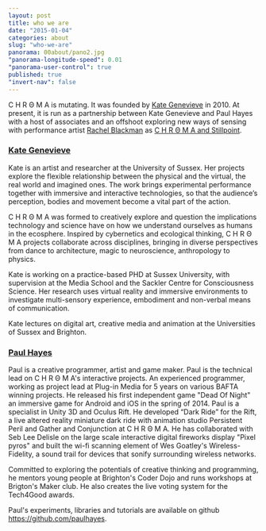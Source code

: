 ```yaml
---
layout: post
title: who we are
date: "2015-01-04"
categories: about
slug: "who-we-are"
panorama: 00about/pano2.jpg
"panorama-longitude-speed": 0.01
"panorama-user-control": true
published: true
"invert-nav": false
---
```


C H R Θ M A is mutating. It was founded by <a href="https://twitter.com/kategenevieve" target="_blank" class="green" >Kate Genevieve</a> in 2010. At present, it is run as a partnership between Kate Genevieve and Paul Hayes with a host of associates and an offshoot exploring new ways of sensing with performance artist [Rachel Blackman](http://stillpointtheatre.co.uk/ "green") as [C H R Θ M A and Stillpoint](http://feelingsensing.tumblr.com/ "green").

### <a href="https://twitter.com/kategenevieve" target="_blank" class="green" >Kate Genevieve</a>

Kate is an artist and researcher at the University of Sussex. Her projects explore the flexible relationship between the physical and the virtual, the real world and imagined ones. The work brings experimental performance together with immersive and interactive technologies, so that the audience’s perception, bodies and movement become a vital part of the action.

C H R Θ M A was formed to creatively explore and question the implications technology and science have on how we understand ourselves as humans in the ecosphere. Inspired by cybernetics and ecological thinking, C H R Θ M A projects collaborate across disciplines, bringing in diverse perspectives from dance to architecture, magic to neuroscience, anthropology to physics.

Kate is working on a practice-based PHD at Sussex University, with supervision at the Media School and the Sackler Centre for Consciousness Science. Her research uses virtual reality and immersive environments to investigate multi-sensory experience, embodiment and non-verbal means of communication.

Kate lectures on digital art, creative media and animation at the Universities of Sussex and Brighton.

### <a href="https://twitter.com/paul_hayes" target="_blank" class="green" >Paul Hayes</a>

Paul is a creative programmer, artist and game maker. Paul is the technical lead on C H R Θ M A's interactive projects. An experienced programmer, working as project lead at Plug-in Media for 5 years on various BAFTA winning projects. He released his first independent game "Dead Of Night" an immersive game for Android and iOS in the spring of 2014. Paul is a specialist in Unity 3D and Oculus Rift. He developed “Dark Ride” for the Rift, a live altered reality miniature dark ride with animation studio Persistent Peril and Gather and Conjunction at C H R Θ M A. He has collaborated with Seb Lee Delisle on the large scale interactive digital fireworks display "Pixel pyros" and built the wi-fi scanning element of Wes Goatley's Wireless-Fidelity, a sound trail for devices that sonify surrounding wireless networks.

Committed to exploring the potentials of creative thinking and programming, he mentors young people at Brighton's Coder Dojo and runs workshops at Brigton's Maker club. He also creates the live voting system for the Tech4Good awards.

Paul's experiments, libraries and tutorials are available on github <a href="https://github.com/paulhayes" target="_blank" class="green" >https://github.com/paulhayes</a>.
